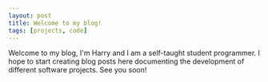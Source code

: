 ```yaml
---
layout: post
title: Welcome to my blog!
tags: [projects, code]
---
```


Welcome to my blog, I'm Harry and I am a self-taught student programmer. I hope to start creating blog posts here documenting the development of different software projects. See you soon!
